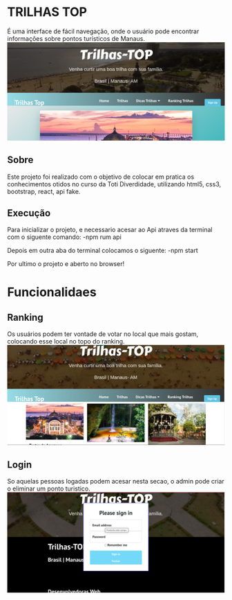 # TRILHAS TOP
É uma interface de fácil navegação, onde o usuário pode encontrar informações sobre pontos turísticos de Manaus.
![home](./src/assets/images/home.png)

## Sobre
Este projeto foi realizado com o objetivo de colocar em pratica os conhecimentos otidos no curso da Toti Diverdidade, utilizando html5, css3, bootstrap, react, api fake. 

## Execução
Para inicializar o projeto, e necessario acesar ao Api atraves da terminal com o siguente comando:
-npm rum api

Depois em outra aba do terminal colocamos o siguente:
-npm start

Por ultimo o projeto e aberto no browser!

# Funcionalidaes

## Ranking
Os usuários podem ter vontade de votar no local que mais gostam, colocando esse local no topo do ranking.
![ranking](./src/assets/images/ranking.png)

## Login
So aquelas pessoas logadas podem acesar nesta secao, o admin pode criar o eliminar um ponto turistico.
![login](./src/assets/images/login.png)